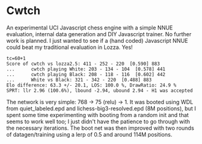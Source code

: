 # Cwtch
An experimental UCI Javascript chess engine with a simple NNUE evaluation, internal data generation and DIY Javascript trainer. No further work is planned. I just wanted to see if a (hand coded) Javascript NNUE could beat my traditional evaluation in Lozza. Yes!
```
tc=60+1
Score of cwtch vs lozza2.5: 411 - 252 - 220  [0.590] 883
...      cwtch playing White: 203 - 134 - 104  [0.578] 441
...      cwtch playing Black: 208 - 118 - 116  [0.602] 442
...      White vs Black: 321 - 342 - 220  [0.488] 883
Elo difference: 63.3 +/- 20.1, LOS: 100.0 %, DrawRatio: 24.9 %
SPRT: llr 2.96 (100.6%), lbound -2.94, ubound 2.94 - H1 was accepted
```
The network is very simple: 768 -> 75 (relu) -> 1. It was booted using WDL from quiet_labeled.epd and lichess-big3-resolved.epd (8M positions), but I spent some time experimenting with booting from a random init and that seems to work well too; I just didn't have the patience to go through with the necessary iterations.  The boot net was then improved with two rounds of datagen/training using a lerp of 0.5 and around 114M positions.
